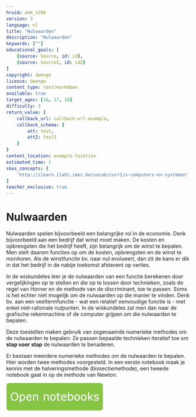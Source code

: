 ```yaml
---
hruid: anm_1200
version: 3
language: nl
title: "Nulwaarden"
description: "Nulwaarden"
keywords: [""]
educational_goals: [
    {source: Source, id: id}, 
    {source: Source2, id: id2}
]
copyright: dwengo
licence: dwengo
content_type: text/markdown
available: true
target_ages: [16, 17, 18]
difficulty: 3
return_value: {
    callback_url: callback-url-example,
    callback_schema: {
        att: test,
        att2: test2
    }
}
content_location: example-location
estimated_time: 1
skos_concepts: [
    'http://ilearn.ilabt.imec.be/vocab/curr1/s-computers-en-systemen'
]
teacher_exclusive: true
---
```


# Nulwaarden 

Nulwaarden spelen bijvoorbeeld een belangrijke rol in de economie. Denk bijvoorbeeld aan een bedrijf dat winst moet maken. De kosten en opbrengsten die het bedrijf heeft, zijn belangrijk om de winst te bepalen. Men stelt daarom functies op om de kosten, opbrengsten en de winst te monitoren. Als de winstfunctie bv. naar nul evolueert, dan zit de kans er dik in dat het bedrijf in de nabije toekomst afstevent op verlies.     

In de wiskundeles leer je de nulwaarden van een functie berekenen door vergelijkingen op te stellen en die op te lossen door technieken, zoals de regel van Horner en de methode van de discriminant, toe te passen. Soms is het echter niet mogelijk om de nulwaarden op die manier te vinden. Denk bv. aan een veeltermfunctie - wat een relatief eenvoudige functie is - met enkel niet-rationale nulpunten. In de wiskundeles zal men dan naar de grafische rekenmachine of de computer grijpen om die nulwaarden te bepalen.

Deze toestellen maken gebruik van zogenaamde numerieke methodes om de nulwaarden te bepalen: Ze passen bepaalde technieken iteratief toe om **stap voor stap** de nulwaarden te benaderen.  

Er bestaan meerdere numerieke methodes om de nulwaarden te bepalen. <br>
Hier worden twee methodes voorgesteld. In een eerste notebook maak je kennis met de halveringsmethode (bissectiemethode), een tweede notebook gaat in op de methode van Newton.   

[![](embed/Knop.png "Knop")](https://kiks.ilabt.imec.be/hub/tmplogin?id=6520 "Nulwaarden numeriek bepalen")
